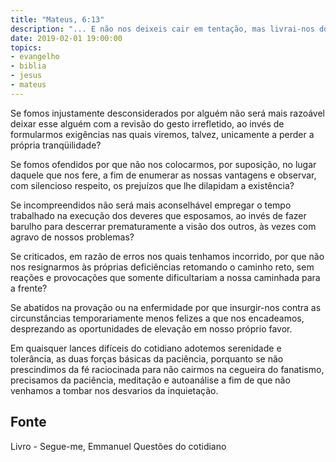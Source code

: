 ```yaml
---
title: "Mateus, 6:13"
description: "... E não nos deixeis cair em tentação, mas livrai-nos do mal..." - Jesus
date: 2019-02-01 19:00:00
topics: 
- evangelho
- biblia
- jesus
- mateus
---
```


Se fomos injustamente desconsiderados por alguém não será mais razoável deixar
esse alguém com a revisão do gesto irrefletido, ao invés de formularmos exigências nas
quais viremos, talvez, unicamente a perder a própria tranqüilidade?

Se fomos ofendidos por que não nos colocarmos, por suposição, no lugar daquele
que nos fere, a fim de enumerar as nossas vantagens e observar, com silencioso respeito,
os prejuízos que lhe dilapidam a existência?

Se incompreendidos não será mais aconselhável empregar o tempo trabalhado na
execução dos deveres que esposamos, ao invés de fazer barulho para descerrar
prematuramente a visão dos outros, às vezes com agravo de nossos problemas?

Se criticados, em razão de erros nos quais tenhamos incorrido, por que não nos
resignarmos às próprias deficiências retomando o caminho reto, sem reações e
provocações que somente dificultariam a nossa caminhada para a frente?

Se abatidos na provação ou na enfermidade por que insurgir-nos contra as
circunstâncias temporariamente menos felizes a que nos encadeamos, desprezando as
oportunidades de elevação em nosso próprio favor.

Em quaisquer lances difíceis do cotidiano adotemos serenidade e tolerância, as
duas forças básicas da paciência, porquanto se não prescindimos da fé
raciocinada para não cairmos na cegueira do fanatismo, precisamos da paciência,
meditação e autoanálise a fim de que não venhamos a tombar nos desvarios da
inquietação.


## Fonte
Livro - Segue-me, Emmanuel
Questões do cotidiano
